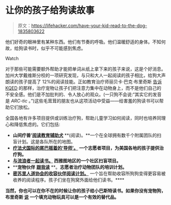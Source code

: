 # 让你的孩子给狗读故事

> 原文：<https://lifehacker.com/have-your-kid-read-to-the-dog-1835803622>

他们好奇的眼神里有某种东西。他们有节奏的呼吸。他们温暖舒适的身体。不知何故，给狗读书时，似乎不可能感到焦虑。

Watch

对于那些可能需要额外帮助才能把单词从纸上拿下来的孩子来说，这是个好消息。加州大学戴维斯分校的一项研究发现，与只和大人一起阅读的孩子相比，给狗大声朗读的孩子提高了 12%的阅读技能。正如教育治疗师丽贝卡·巴克·布里奇斯 [告诉 KQED](https://www.kqed.org/mindshift/47522/how-reading-aloud-to-therapy-dogs-can-help-struggling-kids?fbclid=IwAR3zoAfdBmwAybgj0XlNrSMtofTwqmohwpiz54uva32_WElhkk0rXxdnmcQ) 的那样，治疗宠物让孩子们把注意力集中在动物身上，而不是他们自己的不安全感。他们是不加批判的、令人放心的观众。(一只狗不会说:“其实它的发音是 *ARC-tic* 。”)这些毛茸茸的朋友也从这项活动中受益——给害羞的狗读书可以帮助它们放松。

全国各地有许多项目提供或训练治疗狗，帮助儿童学习如何阅读，同时也培养同理心和降低焦虑的。它们包括:

*   **山间疗兽’**[**阅读教育辅助犬**](http://www.therapyanimals.org/Read_Affiliate_Programs.html) **(阅读)。**一个在全球拥有数千个附属团队的扫盲计划。这是各队所在的地图。
*   [**疗法犬国际的**](http://www.tdi-dog.org/OurPrograms.aspx?Page=Children+Reading+to+Dogs)**[**尾巴摇着的‘导师’。**](http://www.tdi-dog.org/OurPrograms.aspx?Page=Children+Reading+to+Dogs) 一个志愿者项目，为美国各地的孩子提供治疗狗。** 
*   **[**与流浪者一起读书。**](https://www.readingwithrover.org/) 西雅图地区的一个社区扫盲项目。** 
*   ****宠物伙伴** [**跟我读**](https://petpartners.org/read-with-me/) **。**志愿者治疗动物团队的培训计划。** 
*   **[**密苏里人道协会的**](http://www.hsmo.org/)**[**收容伙伴阅读计划。**](http://www.hsmo.org/education/shelter-buddies-reading.html) 一个旨在帮助收容所狗狗变得更容易被收养的阅读程序。孩子们坐在狗窝外面给他们读书。****

****当然，你也可以在你不在的时候让你的孩子给小巴斯特读书。如果你没有宠物狗，布里奇斯 [说](https://www.kqed.org/mindshift/47522/how-reading-aloud-to-therapy-dogs-can-help-struggling-kids?fbclid=IwAR3zoAfdBmwAybgj0XlNrSMtofTwqmohwpiz54uva32_WElhkk0rXxdnmcQ) 一个填充动物玩具可以是一个有效的替代品。****